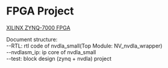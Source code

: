 # FPGA Project
[XILINX ZYNQ-7000 FPGA](https://www.alinx.com/detail/267)  

Document structure:  
--RTL: rtl code of nvdla_small(Top Module: NV_nvdla_wrapper)  
--nvdlasm_ip: ip core of nvdla_small  
--test: block design (zynq + nvdla) project  
